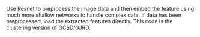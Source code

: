 Use Resnet to preprocess the image data and then embed the feature using much more shallow networks to handle complex data. If data has been preprocessed, load the extracted features directly. This code is the clustering version of GCSD/GJRD.
